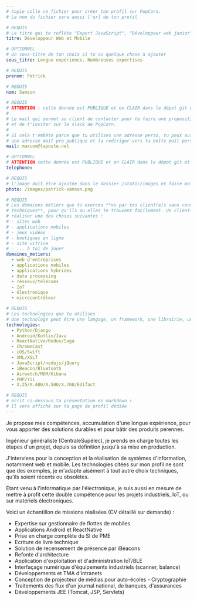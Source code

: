 ```yaml
---
# Copie colle ce fichier pour créer ton profil sur PopCorn.
# Le nom du fichier sera aussi l'url de ton profil

# REQUIS
# Le titre qui te refléte "Expert JavaScript", "Développeur web junior"
titre: Développeur Web et Mobile

# OPTIONNEL
# Un sous-titre de ton choix si tu as quelque chose à ajouter
sous_titre: Longue expérience, Nombreuses expertises

# REQUIS
prenom: Patrick

# REQUIS
nom: Samson

# REQUIS
# ATTENTION : cette donnée est PUBLIQUE et en CLAIR dans le dépot git et sur le site
#
# Le mail qui permet au client de contacter pour te faire une proposition de projet
# et de t'inviter sur le slack de PopCorn.
#
# Si cela t'embête parce que tu utilises une adresse perso, tu peux aussi te créer
# une adresse mail pro publique et la rediriger vers ta boîte mail perso
mail: maxcom@laposte.net

# OPTIONNEL
# ATTENTION cette donnée est PUBLIQUE et en CLAIR dans le dépot git et sur le site
telephone:

# REQUIS
# l'image doit être ajoutée dans le dossier /static/images et faire moins de 100ko ! Sa hauteur affichée sur le site sera de 300px, elle s'adaptera comme elle peut au responsive avec du css.
photo: /images/patrick-samson.png

# REQUIS
# Les domaines métiers que tu exerces **vu par tes client(e)s sans connaissances
# techniques**, pour qu'ils ou elles te trouvent facilement. Un client(e) veut par exemple
# réaliser une des choses suivantes :
# - sites web
# - applications mobiles
# - jeux vidéos
# - boutiques en ligne
# - site vitrine
# - ... à toi de jouer
domaines_metiers:
  - web d'entreprises
  - applications mobiles
  - applications hybrides
  - data processing
  - réseaux/télécoms
  - IoT
  - électronique
  - microcontrôleur

# REQUIS
# Les technologies que tu utilises
# Une technologe peut être une langage, un framework, une librairie, un CMS ...
technologies:
  - Python/Django
  - Android/Kotlin/Java
  - ReactNative/Redux/Saga
  - ChromeCast
  - iOS/Swift
  - XML/XSLT
  - JavaScript/nodejs/jQuery
  - iBeacon/Bluetooth
  - Airwatch/MDM/Kibana
  - PHP/Yii
  - X.25/X.400/X.500/X.700/Edifact

# REQUIS
# écrit ci-dessous ta présentation en markdown ⬇️
# Il sera affiché sur ta page de profil dédiée
---
```


Je propose mes compétences, accumulation d'une longue expérience, pour vous apporter des solutions durables et pour bâtir des produits pérennes.

Ingénieur généraliste (CentraleSupélec), je prends en charge toutes les étapes d'un projet, depuis sa définition jusqu'à sa mise en production.

J'interviens pour la conception et la réalisation de systèmes d'information, notamment web et mobile. Les technologies citées sur mon profil ne sont que des exemples, je m'adapte aisément à tout autre choix techniques, qu'ils soient récents ou obsolètes.

Étant venu à l'informatique par l'électronique, je suis aussi en mesure de mettre à profit cette double compétence pour les projets industriels, IoT, ou sur matériels électroniques.

Voici un échantillon de missions réalisées (CV détaillé sur demande) :
- Expertise sur gestionnaire de flottes de mobiles
- Applications Android et ReactNative
- Prise en charge complète du SI de PME
- Ecriture de livre technique
- Solution de recensement de présence par iBeacons
- Refonte d'architecture
- Application d'exploitation et d'administration IoT/BLE
- Interfaçage numérique d'équipements industriels (scanner, balance)
- Développements et TMA d'intranets
- Conception de projecteur de médias pour auto-écoles - Cryptographie
- Traitements des flux d'un journal national, de banques, d'assurances
- Développements JEE (Tomcat, JSP, Servlets)
